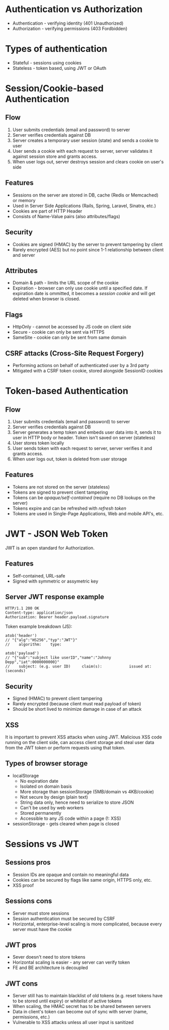 # Authentication vs Authorization
- Authentication - verifying identity (401 Unauthorized)
- Authorization - verifying permissions (403 Fordbidden)

# Types of authentication
- Stateful - sessions using cookies
- Stateless - token based, using JWT or OAuth


# Session/Cookie-based Authentication

## Flow
1. User submits credentials (email and password) to server
2. Server verifies credentials against DB
3. Server creates a temporary user session (state) and sends a cookie to user
4. User sends a cookie with each request to server, server validates it against
   session store and grants access.
5. When user logs out, server destroys session and clears cookie on user's side

## Features
- Sessions on the server are stored in DB, cache (Redis or Memcached) or memory
- Used in Server Side Applications (Rails, Spring, Laravel, Sinatra, etc.)
- Cookies are part of HTTP Header
- Consists of Name-Value pairs (also attributes/flags)

## Security
- Cookies are signed (HMAC) by the server to prevent tampering by client
- Rarely encrypted (AES) but no point since 1-1 relationship between client and
  server

## Attributes
- Domain & path - limits the URL scope of the cookie
- Expiration - browser can only use cookie until a specified date. If expiration
  date is ommitted, it becomes a *session cookie* and will get deleted when
  browser is closed.

## Flags
- HttpOnly - cannot be accessed by JS code on client side
- Secure - cookie can only be sent via HTTPS
- SameSite - cookie can only be sent from same domain

## CSRF attacks (Cross-Site Request Forgery)
- Performing actions on behalf of authenticated user by a 3rd party
- Mitigated with a CSRF token cookie, stored alongside SessionID cookies


# Token-based Authentication

## Flow
1. User submits credentials (email and password) to server
2. Server verifies credentials against DB
3. Server generates a temp token and embeds user data into it, sends it to user
   in HTTP body or header. Token isn't saved on server (stateless)
4. User stores token locally
5. User sends token with each request to server, server verifies it and grants
   access.
6. When user logs out, token is deleted from user storage

## Features
- Tokens are not stored on the server (stateless)
- Tokens are signed to prevent client tampering
- Tokens can be *opaque/self-contained* (require no DB lookups on the server)
- Tokens expire and can be refreshed with *refresh token*
- Tokens are used in Single-Page Applications, Web and mobile API's, etc.


# JWT - JSON Web Token
JWT is an open standard for Authorization.

## Features
- Self-contained, URL-safe
- Signed with symmetric or assymetric key

## Server JWT response example

    HTTP/1.1 200 OK
    Content-type: application/json
    Authorization: Bearer header.payload.signature

Token example breakdown (JS):

    atob('header')
    // "{"alg":"HS256","typ":"JWT"}"
    //    algorithm:    type:

    atob('payload')
    // "{"sub":"subject like userID","name":"Johnny Depp","iat":0000000000}"
    //    subject: (e.g. user ID)     claim(s):            issued at: (seconds)

## Security
- Signed (HMAC) to prevent client tampering
- Rarely encrypted (because client must read payload of token)
- Should be short lived to minimize damage in case of an attack

## XSS
It is important to prevent XSS attacks when using JWT. Malicious XSS code
running on the client side, can access client storage and steal user data from
the JWT token or perform requests using that token.

## Types of browser storage
- localStorage
    - No expiration date
    - Isolated on domain basis
    - More storage than sessionStorage (5MB/domain vs 4KB/cookie)
    - Not secure by design (plain text)
    - String data only, hence need to serialize to store JSON
    - Can't be used by web workers
    - Stored permanently
    - Accessible to any JS code within a page (!: XSS)
- sessionStorage - gets cleared when page is closed


# Sessions vs JWT

## Sessions pros
- Session IDs are opaque and contain no meaningful data
- Cookies can be secured by flags like same origin, HTTPS only, etc.
- XSS proof

## Sessions cons
- Server must store sessions
- Session authentication must be secured by CSRF
- Horizontal, enterprise-level scaling is more complicated, because every server
  must have the cookie

## JWT pros
- Sever doesn't need to store tokens
- Horizontal scaling is easier - any server can verify token
- FE and BE architecture is decoupled

## JWT cons
- Server still has to maintain blacklist of old tokens (e.g. reset tokens have
  to be stored until expiry) or whitelist of active tokens
- When scaling, the HMAC secret has to be shared between servers
- Data in client's token can become out of sync with server (name, permissions,
  etc.)
- Vulnerable to XSS attacks unless all user input is sanitized
